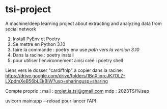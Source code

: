 # tsi-project
A machine/deep learning project about extracting and analyzing data from social network

1. Install PyEnv et Poetry
2. Se mettre en Python 3.10
3. faire la commande : poetry env use *path vers la version 3.10*
3. Dans la racine : poetry install
4. pour utiliser l'environnement ainsi créé : poetry shell

Liens vers le dosser "cardiffnlp" à copier dans la racine: 
https://drive.google.com/drive/folders/1BnXiiqrcJK7OLZ-LXpdmXeB56bLEkBIW?usp=sharingusp=sharing

Compte proprio :
mail : projet.ia.tsi@gmail.com
mdp : 2023TSI%isep


uvicorn main:app --reload 
pour lancer l'API